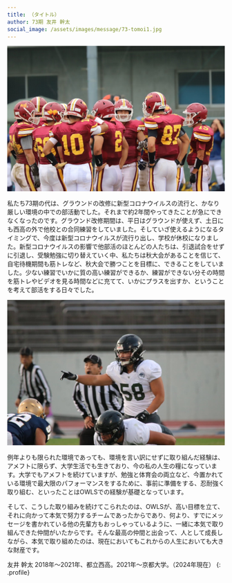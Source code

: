 ```yaml
---
title: （タイトル）
author: 73期 友井 幹太
social_image: /assets/images/message/73-tomoi1.jpg
---
```


![友井 高校時写真](/assets/images/message/73-tomoi1.jpg)

私たち73期の代は、グラウンドの改修に新型コロナウイルスの流行と、かなり厳しい環境の中での部活動でした。それまで約2年間やってきたことが急にできなくなったのです。グラウンド改修期間は、平日はグラウンドが使えず、土日にも西高の外で他校との合同練習をしていました。そしていざ使えるようになるタイミングで、今度は新型コロナウイルスが流行り出し、学校が休校になりました。新型コロナウイルスの影響で他部活のほとんどの人たちは、引退試合をせずに引退し、受験勉強に切り替えていく中、私たちは秋大会があることを信じて、自宅待機期間も筋トレなど、秋大会で勝つことを目標に、できることをしていました。少ない練習でいかに質の高い練習ができるか、練習ができない分その時間を筋トレやビデオを見る時間などに充てて、いかにプラスを出すか、ということを考えて部活をする日々でした。

![友井 大学時写真](/assets/images/message/73-tomoi2.jpg)

例年よりも限られた環境であっても、環境を言い訳にせずに取り組んだ経験は、アメフトに限らず、大学生活でも生きており、今の私の人生の糧になっています。大学でもアメフトを続けていますが、勉強と体育会の両立など、今置かれている環境で最大限のパフォーマンスをするために、事前に準備をする、忍耐強く取り組む、といったことはOWLSでの経験が基礎となっています。

そして、こうした取り組みを続けてこられたのは、OWLSが、高い目標を立て、それに向かって本気で努力するチームであったからであり、何より、すでにメッセージを書かれている他の先輩方もおっしゃっているように、一緒に本気で取り組んできた仲間がいたからです。そんな最高の仲間と出会って、人として成長しながら、本気で取り組めたのは、現在においてもこれからの人生においても大きな財産です。

友井 幹太
2018年〜2021年、都立西高。2021年〜京都大学。（2024年現在）
{: .profile}
